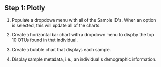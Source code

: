 ## Step 1: Plotly

1. Populate a dropdown menu with all of the Sample ID's. When an option is selected, this will update all of the charts.
 

2. Create a horizontal bar chart with a dropdown menu to display the top 10 OTUs found in that individual.

	

3. Create a bubble chart that displays each sample.

	

4. Display sample metadata, i.e., an individual's demographic information.

